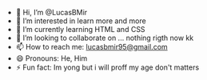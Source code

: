 - 👋 Hi, I’m @LucasBMir
- 👀 I’m interested in learn more and more
- 🌱 I’m currently learning HTML and CSS
- 💞️ I’m looking to collaborate on ... nothing rigth now kk
- 📫 How to reach me: lucasbmir95@gmail.com
- 😄 Pronouns: He, Him
- ⚡ Fun fact: Im yong but i will proff my age don't matters

<!---
LucasBMir/LucasBMir is a ✨ special ✨ repository because its `README.md` (this file) appears on your GitHub profile.
You can click the Preview link to take a look at your changes.
--->
